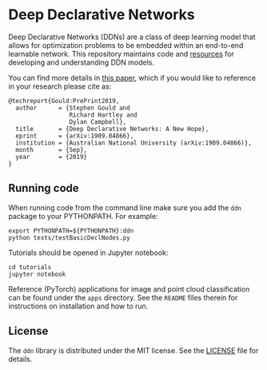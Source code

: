 # Deep Declarative Networks

Deep Declarative Networks (DDNs) are a class of deep learning model that allows for optimization problems
to be embedded within an end-to-end learnable network. This repository maintains code and
[resources](https://github.com/anucvml/ddn/wiki/Resources) for developing and understanding DDN models.

You can find more details in [this paper](https://arxiv.org/abs/1909.04866), which if you would like to
reference in your research please cite as:
```
@techreport{Gould:PrePrint2019,
  author      = {Stephen Gould and
                 Richard Hartley and
                 Dylan Campbell},
  title       = {Deep Declarative Networks: A New Hope},
  eprint      = {arXiv:1909.04866},
  institution = {Australian National University (arXiv:1909.04866)},
  month       = {Sep},
  year        = {2019}
}
```

## Running code

When running code from the command line make sure you add the `ddn` package to your PYTHONPATH. For example:

```
export PYTHONPATH=${PYTHONPATH}:ddn
python tests/testBasicDeclNodes.py
```

Tutorials should be opened in Jupyter notebook:

```
cd tutorials
jupyter notebook
```

Reference (PyTorch) applications for image and point cloud classification can be found under the `apps`
directory. See the `README` files therein for instructions on installation and how to run.

## License

The `ddn` library is distributed under the MIT license. See the [LICENSE](LICENSE) file for details.
